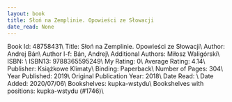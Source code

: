 ```yaml
---
layout: book
title: Słoń na Zemplinie. Opowieści ze Słowacji
date_read: None
---
```


Book Id: 48758431\ 
Title: Słoń na Zemplinie. Opowieści ze Słowacji\ 
Author: Andrej Bán\ 
Author l-f: Bán, Andrej\ 
Additional Authors: Miłosz Waligórski\ 
ISBN: \ 
ISBN13: 9788365595249\ 
My Rating: 0\ 
Average Rating: 4.14\ 
Publisher: Książkowe Klimaty\ 
Binding: Paperback\ 
Number of Pages: 304\ 
Year Published: 2019\ 
Original Publication Year: 2018\ 
Date Read: \ 
Date Added: 2020/07/06\ 
Bookshelves: kupka-wstydu\ 
Bookshelves with positions: kupka-wstydu (#1746)\ 

